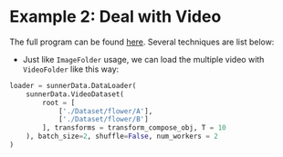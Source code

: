 # Example 2: Deal with Video

The full program can be found [here](https://github.com/SunnerLi/Torchvision_sunner/blob/master/example/simple_video_example.py). Several techniques are list below:

* Just like ``ImageFolder`` usage, we can load the multiple video with ``VideoFolder`` like this way:
```python
loader = sunnerData.DataLoader(
    sunnerData.VideoDataset(
        root = [
            ['./Dataset/flower/A'], 
            ['./Dataset/flower/B']
        ], transforms = transform_compose_obj, T = 10
    ), batch_size=2, shuffle=False, num_workers = 2
)
```